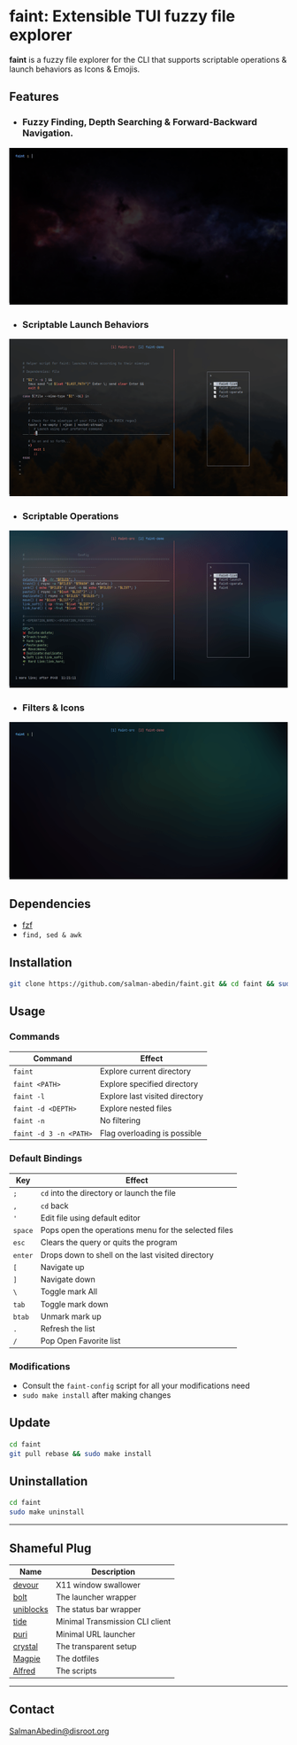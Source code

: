 # faint: Extensible TUI fuzzy file explorer

**faint** is a fuzzy file explorer for the CLI that supports scriptable operations & launch behaviors as Icons & Emojis.

## Features

-  ### Fuzzy Finding, Depth Searching & Forward-Backward Navigation.

![](demo/navigation.gif)

-  ### Scriptable Launch Behaviors

![](demo/launching.gif)

-  ### Scriptable Operations

![](demo/operations.gif)

-  ### Filters & Icons

![](demo/filtering.gif)

## Dependencies

-  [fzf](https://github.com/junegunn/fzf)
-  `find, sed & awk`

## Installation

```sh
git clone https://github.com/salman-abedin/faint.git && cd faint && sudo make install
```

## Usage

### Commands

| Command                | Effect                         |
| ---------------------- | ------------------------------ |
| `faint`                | Explore current directory      |
| `faint <PATH>`         | Explore specified directory    |
| `faint -l`             | Explore last visited directory |
| `faint -d <DEPTH>`     | Explore nested files           |
| `faint -n`             | No filtering                   |
| `faint -d 3 -n <PATH>` | Flag overloading is possible   |

### Default Bindings

| Key     | Effect                                               |
| ------- | ---------------------------------------------------- |
| `;`     | `cd` into the directory or launch the file           |
| `,`     | `cd` back                                            |
| `'`     | Edit file using default editor                       |
| `space` | Pops open the operations menu for the selected files |
| `esc`   | Clears the query or quits the program                |
| `enter` | Drops down to shell on the last visited directory    |
| `[`     | Navigate up                                          |
| `]`     | Navigate down                                        |
| `\`     | Toggle mark All                                      |
| `tab`   | Toggle mark down                                     |
| `btab`  | Unmark mark up                                       |
| `.`     | Refresh the list                                     |
| `/`     | Pop Open Favorite list                               |

### Modifications

-  Consult the `faint-config` script for all your modifications need
-  `sudo make install` after making changes

## Update

```sh
cd faint
git pull rebase && sudo make install
```

## Uninstallation

```sh
cd faint
sudo make uninstall
```

---

## Shameful Plug

| Name                                                    | Description                     |
| ------------------------------------------------------- | ------------------------------- |
| [devour](https://github.com/salman-abedin/devour)       | X11 window swallower            |
| [bolt](https://github.com/salman-abedin/bolt)           | The launcher wrapper            |
| [uniblocks](https://github.com/salman-abedin/uniblocks) | The status bar wrapper          |
| [tide](https://github.com/salman-abedin/tide)           | Minimal Transmission CLI client |
| [puri](https://github.com/salman-abedin/puri)           | Minimal URL launcher            |
| [crystal](https://github.com/salman-abedin/crystal)     | The transparent setup           |
| [Magpie](https://github.com/salman-abedin/magpie)       | The dotfiles                    |
| [Alfred](https://github.com/salman-abedin/alfred)       | The scripts                     |

---

## Contact

SalmanAbedin@disroot.org
